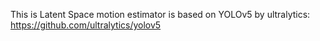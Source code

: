 This is Latent Space motion estimator is based on YOLOv5 by ultralytics:
https://github.com/ultralytics/yolov5
